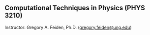 ## Computational Techniques in Physics (PHYS 3210)

Instructor: Gregory A. Feiden, Ph.D. (<gregory.feiden@ung.edu>)
